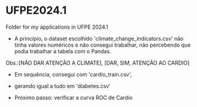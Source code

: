 # UFPE2024.1
Folder for my applications in UFPE 2024.1

- A princípio, o dataset escolhido 'climate_change_indicators.csv' não tinha valores numéricos e não consegui trabalhar, não percebendo que podia trabalhar a tabela com o Pandas.

Obs.:[NÃO DAR ATENÇÃO A CLIMATE], [DAR, SIM, ATENÇÃO AO CARDIO]

- Em sequência, consegui com 'cardio_train.csv',

- gerando igual a tudo em 'diabetes.csv'

- Próximo passo: verificar a curva ROC de Cardio
